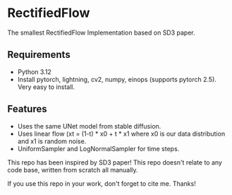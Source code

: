 # RectifiedFlow
The smallest RectifiedFlow Implementation based on SD3 paper.

## Requirements
- Python 3.12
- Install pytorch, lightning, cv2, numpy, einops (supports pytorch 2.5). Very easy to install.

## Features
- Uses the same UNet model from stable diffusion.
- Uses linear flow (xt = (1-t) * x0 + t * x1 where x0 is our data distribution and x1 is random noise.
- UniformSampler and LogNormalSampler for time steps.

This repo has been inspired by SD3 paper! This repo doesn't relate to any code base, written from scratch all manually. 

If you use this repo in your work, don't forget to cite me. Thanks!

